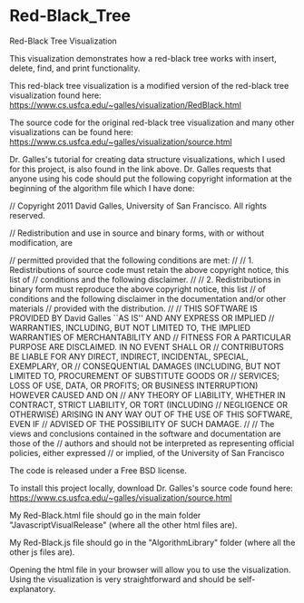 # Red-Black_Tree
Red-Black Tree Visualization

This visualization demonstrates how a red-black tree works with insert, delete, find, and print functionality.

This red-black tree visualization is a modified version of the red-black tree visualization found here: https://www.cs.usfca.edu/~galles/visualization/RedBlack.html

The source code for the original red-black tree visualization and many other visualizations can be found here: https://www.cs.usfca.edu/~galles/visualization/source.html

Dr. Galles's tutorial for creating data structure visualizations, which I used for this project, is also found in the link above.
Dr. Galles requests that anyone using his code should put the following copyright information at the beginning of the algorithm file which I have done:

// Copyright 2011 David Galles, University of San Francisco. All rights reserved.

// Redistribution and use in source and binary forms, with or without modification, are

// permitted provided that the following conditions are met:
//
// 1. Redistributions of source code must retain the above copyright notice, this list of
// conditions and the following disclaimer.
//
// 2. Redistributions in binary form must reproduce the above copyright notice, this list
// of conditions and the following disclaimer in the documentation and/or other materials
// provided with the distribution.
//
// THIS SOFTWARE IS PROVIDED BY David Galles ``AS IS'' AND ANY EXPRESS OR IMPLIED
// WARRANTIES, INCLUDING, BUT NOT LIMITED TO, THE IMPLIED WARRANTIES OF MERCHANTABILITY AND
// FITNESS FOR A PARTICULAR PURPOSE ARE DISCLAIMED. IN NO EVENT SHALL  OR
// CONTRIBUTORS BE LIABLE FOR ANY DIRECT, INDIRECT, INCIDENTAL, SPECIAL, EXEMPLARY, OR
// CONSEQUENTIAL DAMAGES (INCLUDING, BUT NOT LIMITED TO, PROCUREMENT OF SUBSTITUTE GOODS OR
// SERVICES; LOSS OF USE, DATA, OR PROFITS; OR BUSINESS INTERRUPTION) HOWEVER CAUSED AND ON
// ANY THEORY OF LIABILITY, WHETHER IN CONTRACT, STRICT LIABILITY, OR TORT (INCLUDING
// NEGLIGENCE OR OTHERWISE) ARISING IN ANY WAY OUT OF THE USE OF THIS SOFTWARE, EVEN IF
// ADVISED OF THE POSSIBILITY OF SUCH DAMAGE.
//
// The views and conclusions contained in the software and documentation are those of the
// authors and should not be interpreted as representing official policies, either expressed
// or implied, of the University of San Francisco

The code is released under a Free BSD license.

To install this project locally, download Dr. Galles's source code found here:
https://www.cs.usfca.edu/~galles/visualization/source.html

My Red-Black.html file should go in the main folder "JavascriptVisualRelease" (where all the other html files are).

My Red-Black.js file should go in the "AlgorithmLibrary" folder (where all the other js files are).

Opening the html file in your browser will allow you to use the visualization. Using the visualization is very straightforward and should be self-explanatory.






